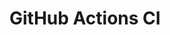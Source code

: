 # GitHub Actions CI


























































































































































































































































































































































































































































































































































